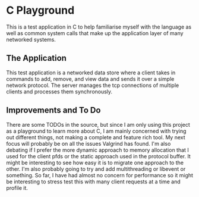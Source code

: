 # C Playground
This is a test application in C to help familiarise myself with the language as well as common system calls that make up the application layer of many networked systems.

## The Application
This test application is a networked data store where a client takes in commands to add, remove, and view data and sends it over a simple network protocol.
The server manages the tcp connections of multiple clients and processes them synchronously.

## Improvements and To Do
There are some TODOs in the source, but since I am only using this project as a playground to learn more about C, I am mainly concerned with trying out different things, not making a complete and feature rich tool.
My next focus will probably be on all the issues Valgrind has found.
I'm also debating if I prefer the more dynamic approach to memory allocation that I used for the client pfds or the static approach used in the protocol buffer.
It might be interesting to see how easy it is to migrate one approach to the other.
I'm also probably going to try and add multithreading or libevent or something.
So far, I have had almost no concern for performance so it might be interesting to stress test this with many client requests at a time and profile it.
